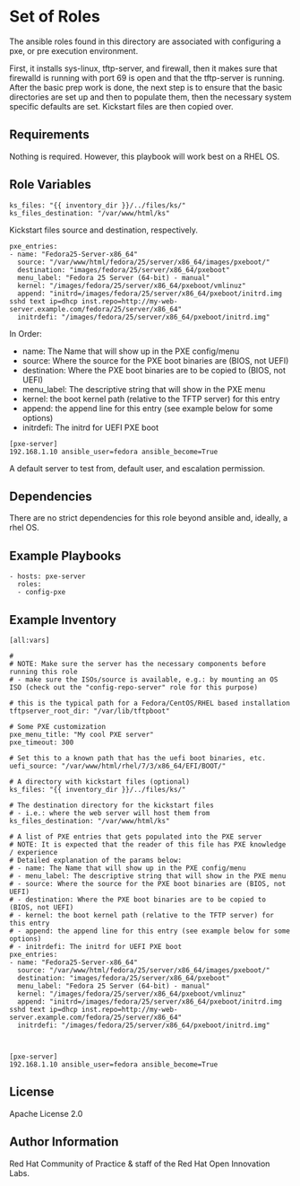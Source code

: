 Set of Roles
============
The ansible roles found in this directory are associated with configuring a pxe, or pre execution environment.

First, it installs sys-linux, tftp-server, and firewall, then it makes sure that firewalld is running with port 69 is open and that the tftp-server is running. After the basic prep work is done, the next step is to ensure that the basic directories are set up and then to populate them, then the necessary system specific defaults are set. Kickstart files are then copied over.

Requirements
------------
Nothing is required. However, this playbook will work best on a RHEL OS.

Role Variables
--------------

```
ks_files: "{{ inventory_dir }}/../files/ks/"
ks_files_destination: "/var/www/html/ks"
```
Kickstart files source and destination, respectively.

```
pxe_entries:
- name: "Fedora25-Server-x86_64"
  source: "/var/www/html/fedora/25/server/x86_64/images/pxeboot/"
  destination: "images/fedora/25/server/x86_64/pxeboot"
  menu_label: "Fedora 25 Server (64-bit) - manual"
  kernel: "/images/fedora/25/server/x86_64/pxeboot/vmlinuz"
  append: "initrd=/images/fedora/25/server/x86_64/pxeboot/initrd.img sshd text ip=dhcp inst.repo=http://my-web-server.example.com/fedora/25/server/x86_64"
  initrdefi: "/images/fedora/25/server/x86_64/pxeboot/initrd.img"
```
In Order:
- name: The Name that will show up in the PXE config/menu
- source: Where the source for the PXE boot binaries are (BIOS, not UEFI)
- destination: Where the PXE boot binaries are to be copied to (BIOS, not UEFI)
- menu_label: The descriptive string that will show in the PXE menu
- kernel: the boot kernel path (relative to the TFTP server) for this entry
- append: the append line for this entry (see example below for some options)
- initrdefi: The initrd for UEFI PXE boot

```
[pxe-server]
192.168.1.10 ansible_user=fedora ansible_become=True
```
A default server to test from, default user, and escalation permission.

Dependencies
------------
There are no strict dependencies for this role beyond ansible and, ideally, a rhel OS.

Example Playbooks
----------------

```
- hosts: pxe-server
  roles:
  - config-pxe
```

Example Inventory
----------------

```
[all:vars]

#
# NOTE: Make sure the server has the necessary components before running this role
# - make sure the ISOs/source is available, e.g.: by mounting an OS ISO (check out the "config-repo-server" role for this purpose)

# this is the typical path for a Fedora/CentOS/RHEL based installation
tftpserver_root_dir: "/var/lib/tftpboot"

# Some PXE customization
pxe_menu_title: "My cool PXE server"
pxe_timeout: 300

# Set this to a known path that has the uefi boot binaries, etc.
uefi_source: "/var/www/html/rhel/7/3/x86_64/EFI/BOOT/"

# A directory with kickstart files (optional)
ks_files: "{{ inventory_dir }}/../files/ks/"

# The destination directory for the kickstart files
# - i.e.: where the web server will host them from
ks_files_destination: "/var/www/html/ks"

# A list of PXE entries that gets populated into the PXE server
# NOTE: It is expected that the reader of this file has PXE knowledge / experience
# Detailed explanation of the params below:
# - name: The Name that will show up in the PXE config/menu
# - menu_label: The descriptive string that will show in the PXE menu
# - source: Where the source for the PXE boot binaries are (BIOS, not UEFI)
# - destination: Where the PXE boot binaries are to be copied to (BIOS, not UEFI)
# - kernel: the boot kernel path (relative to the TFTP server) for this entry
# - append: the append line for this entry (see example below for some options)
# - initrdefi: The initrd for UEFI PXE boot
pxe_entries:
- name: "Fedora25-Server-x86_64"
  source: "/var/www/html/fedora/25/server/x86_64/images/pxeboot/"
  destination: "images/fedora/25/server/x86_64/pxeboot"
  menu_label: "Fedora 25 Server (64-bit) - manual"
  kernel: "/images/fedora/25/server/x86_64/pxeboot/vmlinuz"
  append: "initrd=/images/fedora/25/server/x86_64/pxeboot/initrd.img sshd text ip=dhcp inst.repo=http://my-web-server.example.com/fedora/25/server/x86_64"
  initrdefi: "/images/fedora/25/server/x86_64/pxeboot/initrd.img"



[pxe-server]
192.168.1.10 ansible_user=fedora ansible_become=True
```

License
-------
Apache License 2.0

Author Information
------------------
Red Hat Community of Practice & staff of the Red Hat Open Innovation Labs.
